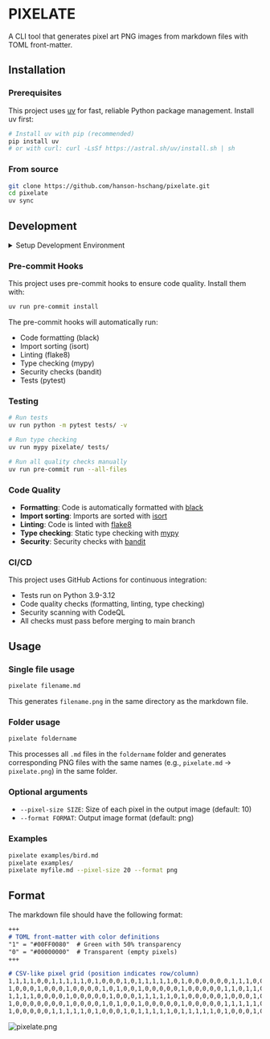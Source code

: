 # PIXELATE

A CLI tool that generates pixel art PNG images from markdown files with TOML front-matter.

## Installation

### Prerequisites
This project uses [uv](https://github.com/astral-sh/uv) for fast, reliable Python package management. Install uv first:

```bash
# Install uv with pip (recommended)
pip install uv
# or with curl: curl -LsSf https://astral.sh/uv/install.sh | sh
```

### From source
```bash
git clone https://github.com/hanson-hschang/pixelate.git
cd pixelate
uv sync
```

## Development

<details>
<summary>Setup Development Environment</summary>

For development, install with dev dependencies:
```bash
uv sync --group dev
```

This installs all required development tools:
- pytest (testing framework)
- mypy (static type checking)
- types-toml, types-Pillow (type stubs)
- black (code formatting)
- isort (import sorting)
- flake8 (linting)
- bandit (security checking)
- pre-commit (git hooks)
</details>

### Pre-commit Hooks
This project uses pre-commit hooks to ensure code quality. Install them with:
```bash
uv run pre-commit install
```

The pre-commit hooks will automatically run:
- Code formatting (black)
- Import sorting (isort)
- Linting (flake8)
- Type checking (mypy)
- Security checks (bandit)
- Tests (pytest)

### Testing
```bash
# Run tests
uv run python -m pytest tests/ -v

# Run type checking
uv run mypy pixelate/ tests/

# Run all quality checks manually
uv run pre-commit run --all-files
```

### Code Quality
- **Formatting**: Code is automatically formatted with [black](https://black.readthedocs.io/)
- **Import sorting**: Imports are sorted with [isort](https://pycqa.github.io/isort/)
- **Linting**: Code is linted with [flake8](https://flake8.pycqa.org/)
- **Type checking**: Static type checking with [mypy](https://mypy.readthedocs.io/)
- **Security**: Security checks with [bandit](https://bandit.readthedocs.io/)

### CI/CD
This project uses GitHub Actions for continuous integration:
- Tests run on Python 3.9-3.12
- Code quality checks (formatting, linting, type checking)
- Security scanning with CodeQL
- All checks must pass before merging to main branch

## Usage

### Single file usage
```bash
pixelate filename.md
```
This generates `filename.png` in the same directory as the markdown file.

### Folder usage
```bash
pixelate foldername
```
This processes all `.md` files in the `foldername` folder and generates corresponding PNG files with the same names (e.g., `pixelate.md` -> `pixelate.png`) in the same folder.

### Optional arguments
- `--pixel-size SIZE`: Size of each pixel in the output image (default: 10)
- `--format FORMAT`: Output image format (default: png)

### Examples
```bash
pixelate examples/bird.md
pixelate examples/
pixelate myfile.md --pixel-size 20 --format png
```

## Format

The markdown file should have the following format:

```markdown
+++
# TOML front-matter with color definitions
"1" = "#00FF0080"  # Green with 50% transparency  
"0" = "#00000000"  # Transparent (empty pixels)
+++

# CSV-like pixel grid (position indicates row/column)
1,1,1,1,0,0,1,1,1,1,1,0,1,0,0,0,1,0,1,1,1,1,1,0,1,0,0,0,0,0,0,1,1,1,0,0,1,1,1,1,1,0,1,1,1,1,1
1,0,0,0,1,0,0,0,1,0,0,0,0,1,0,1,0,0,1,0,0,0,0,0,1,0,0,0,0,0,1,1,0,1,1,0,0,0,1,0,0,0,1,0,0,0,0
1,1,1,1,0,0,0,0,1,0,0,0,0,0,1,0,0,0,1,1,1,1,1,0,1,0,0,0,0,0,1,0,0,0,1,0,0,0,1,0,0,0,1,1,1,1,1
1,0,0,0,0,0,0,0,1,0,0,0,0,1,0,1,0,0,1,0,0,0,0,0,1,0,0,0,0,0,1,1,1,1,1,0,0,0,1,0,0,0,1,0,0,0,0
1,0,0,0,0,0,1,1,1,1,1,0,1,0,0,0,1,0,1,1,1,1,1,0,1,1,1,1,1,0,1,0,0,0,1,0,0,0,1,0,0,0,1,1,1,1,1
```

![pixelate.png](examples/pixelate.png)
